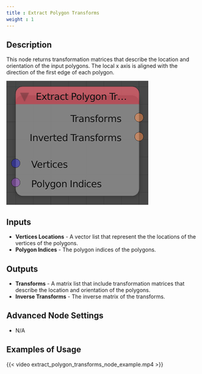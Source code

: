 ```yaml
---
title : Extract Polygon Transforms
weight : 1
---
```


## Description

This node returns transformation matrices that describe the location and
orientation of the input polygons. The local x axis is aligned with the
direction of the first edge of each polygon.

![image](extract_polygon_transforms_node.png)

## Inputs

  - **Vertices Locations** - A vector list that represent the the
    locations of the vertices of the polygons.
  - **Polygon Indices** - The polygon indices of the polygons.

## Outputs

  - **Transforms** - A matrix list that include transformation matrices
    that describe the location and orientation of the polygons.
  - **Inverse Transforms** - The inverse matrix of the transforms.

## Advanced Node Settings

  - N/A

## Examples of Usage

{{< video extract_polygon_transforms_node_example.mp4 >}}
